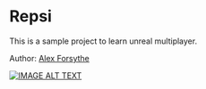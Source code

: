 # Repsi

This is a sample project to learn unreal multiplayer.

Author: [Alex Forsythe](https://www.youtube.com/@AlexForsythe/featured)

[![IMAGE ALT TEXT](https://img.youtube.com/vi/JOJP0CvpB8w/0.jpg)](https://www.youtube.com/watch?JOJP0CvpB8w "Multiplayer in Unreal Engine: How to Understand Network Replication")
